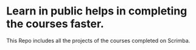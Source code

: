 # Learn in public helps in completing the courses faster.
This Repo includes all the projects of the courses completed on Scrimba.
